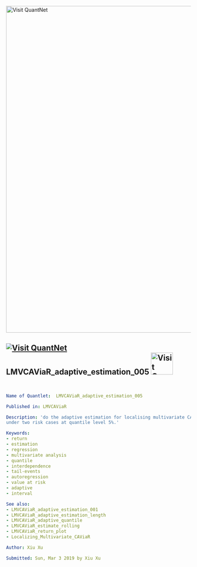 [<img src="https://github.com/QuantLet/Styleguide-and-FAQ/blob/master/pictures/banner.png" width="888" alt="Visit QuantNet">](http://quantlet.de/)

## [<img src="https://github.com/QuantLet/Styleguide-and-FAQ/blob/master/pictures/qloqo.png" alt="Visit QuantNet">](http://quantlet.de/) **LMVCAViaR_adaptive_estimation_005** [<img src="https://github.com/QuantLet/Styleguide-and-FAQ/blob/master/pictures/QN2.png" width="60" alt="Visit QuantNet 2.0">](http://quantlet.de/)

```yaml


Name of Quantlet:  LMVCAViaR_adaptive_estimation_005   

Published in: LMVCAViaR

Description: 'do the adaptive estimation for localising multivariate CAViaR model,
under two risk cases at quantile level 5%.'

Keywords:
- return
- estimation
- regression
- multivariate analysis
- quantile
- interdependence
- tail-events
- autoregression
- value at risk
- adaptive
- interval

See also: 
- LMVCAViaR_adaptive_estimation_001
- LMVCAViaR_adaptive_estimation_length  
- LMVCAViaR_adaptive_quantile
- LMVCAViaR_estimate_rolling
- LMVCAViaR_return_plot
- Localizing_Multivariate_CAViaR            

Author: Xiu Xu

Submitted: Sun, Mar 3 2019 by Xiu Xu
```